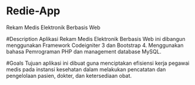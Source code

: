 # Redie-App
Rekam Medis Elektronik Berbasis Web

#Description
Aplikasi Rekam Medis Elektronik Berbasis Web ini dibangun menggunakan Framework Codeigniter 3 dan Bootstrap 4. Menggunakan bahasa Pemrograman PHP dan management database MySQL.

#Goals
Tujuan aplikasi ini dibuat guna menciptakan efisiensi kerja pegawai medis pada instansi kesehatan dalam melakukan pencatatan dan pengelolaan pasien, dokter, dan ketersediaan obat.
